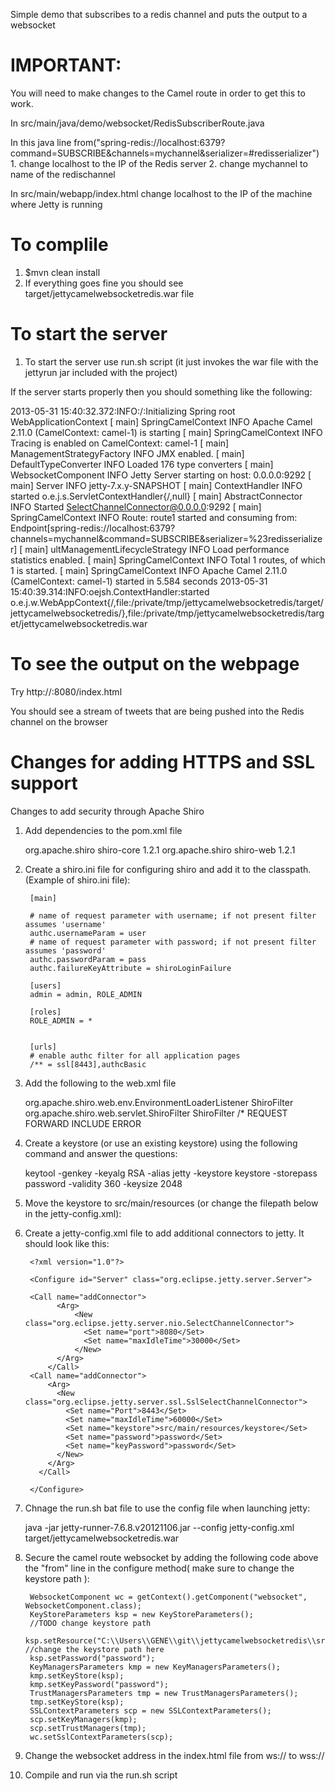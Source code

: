 Simple demo that subscribes to a redis channel and puts the output to a
websocket

IMPORTANT: 
=========

You will need to make changes to the Camel route in order to get this to work. 

In src/main/java/demo/websocket/RedisSubscriberRoute.java

In this java line from("spring-redis://localhost:6379?command=SUBSCRIBE&channels=mychannel&serializer=#redisserializer")
       1.  change localhost to the IP of the Redis server 
       2.  change mychannel to name of the redischannel 
         
In src/main/webapp/index.html change localhost to the IP of the machine where
Jetty is running 

To complile 
===================

1. $mvn clean install
2. If everything goes fine you should see 
   target/jettycamelwebsocketredis.war file 


To start the server 
===================
1. To start the server use run.sh script (it just invokes the war file with the
   jettyrun jar included with the project) 

If the server starts properly then you should something like the following: 

2013-05-31 15:40:32.372:INFO:/:Initializing Spring root WebApplicationContext
[                          main] SpringCamelContext             INFO  Apache Camel 2.11.0 (CamelContext: camel-1) is starting
[                          main] SpringCamelContext             INFO  Tracing is enabled on CamelContext: camel-1
[                          main] ManagementStrategyFactory      INFO  JMX enabled.
[                          main] DefaultTypeConverter           INFO  Loaded 176 type converters
[                          main] WebsocketComponent             INFO  Jetty Server starting on host: 0.0.0.0:9292
[                          main] Server                         INFO  jetty-7.x.y-SNAPSHOT
[                          main] ContextHandler                 INFO  started o.e.j.s.ServletContextHandler{/,null}
[                          main] AbstractConnector              INFO  Started SelectChannelConnector@0.0.0.0:9292
[                          main] SpringCamelContext             INFO  Route: route1 started and consuming from: Endpoint[spring-redis://localhost:6379?channels=mychannel&command=SUBSCRIBE&serializer=%23redisserializer]
[                          main] ultManagementLifecycleStrategy INFO  Load performance statistics enabled.
[                          main] SpringCamelContext             INFO  Total 1 routes, of which 1 is started.
[                          main] SpringCamelContext             INFO  Apache Camel 2.11.0 (CamelContext: camel-1) started in 5.584 seconds
2013-05-31 15:40:39.314:INFO:oejsh.ContextHandler:started o.e.j.w.WebAppContext{/,file:/private/tmp/jettycamelwebsocketredis/target/jettycamelwebsocketredis/},file:/private/tmp/jettycamelwebsocketredis/target/jettycamelwebsocketredis.war


To see the output on the webpage 
================================

Try 
http://<ip of the jettyserver>:8080/index.html 

You should see a stream of tweets that are being pushed into the Redis channel
on the browser 

Changes for adding HTTPS and SSL support 
===============================

Changes to add security through Apache Shiro

1. Add dependencies to the pom.xml file

	<dependency>
		<groupId>org.apache.shiro</groupId>
		<artifactId>shiro-core</artifactId>
		<version>1.2.1</version>
	</dependency>
	<dependency>
		<groupId>org.apache.shiro</groupId>
		<artifactId>shiro-web</artifactId>
		<version>1.2.1</version>
	</dependency>
	
2. Create a shiro.ini file for configuring shiro and add it to the classpath. (Example of shiro.ini file):

		[main]
		
		# name of request parameter with username; if not present filter assumes 'username'
		authc.usernameParam = user
		# name of request parameter with password; if not present filter assumes 'password'
		authc.passwordParam = pass
		authc.failureKeyAttribute = shiroLoginFailure
		
		[users]
		admin = admin, ROLE_ADMIN
		
		[roles]
		ROLE_ADMIN = *
		 
		 
		[urls]
		# enable authc filter for all application pages
		/** = ssl[8443],authcBasic
	
3. Add the following to the web.xml file

	<listener>
	    <listener-class>org.apache.shiro.web.env.EnvironmentLoaderListener</listener-class>
	</listener>
	
	<filter>
	    <filter-name>ShiroFilter</filter-name>
	    <filter-class>org.apache.shiro.web.servlet.ShiroFilter</filter-class>
	</filter>
	
	<filter-mapping>
	    <filter-name>ShiroFilter</filter-name>
	    <url-pattern>/*</url-pattern>
	    <dispatcher>REQUEST</dispatcher> 
	    <dispatcher>FORWARD</dispatcher> 
	    <dispatcher>INCLUDE</dispatcher> 
	    <dispatcher>ERROR</dispatcher>
	</filter-mapping>
	
4. Create a keystore (or use an existing keystore) using the following command and answer the questions:

	keytool -genkey -keyalg RSA -alias jetty -keystore keystore -storepass password -validity 360 -keysize 2048
	
5. Move the keystore to src/main/resources (or change the filepath below in the jetty-config.xml):
	
5. Create a jetty-config.xml file to add additional connectors to jetty. It should look like this:

		<?xml version="1.0"?>
		
		<Configure id="Server" class="org.eclipse.jetty.server.Server">
		
		<Call name="addConnector">
		      <Arg>
		          <New class="org.eclipse.jetty.server.nio.SelectChannelConnector">
		            <Set name="port">8080</Set>
		            <Set name="maxIdleTime">30000</Set>
		          </New>
		      </Arg>
		    </Call>
		<Call name="addConnector">
		    <Arg>
		      <New class="org.eclipse.jetty.server.ssl.SslSelectChannelConnector">
		        <Set name="Port">8443</Set>
		        <Set name="maxIdleTime">60000</Set>
		        <Set name="keystore">src/main/resources/keystore</Set>
		        <Set name="password">password</Set>
		        <Set name="keyPassword">password</Set>
		      </New>
		    </Arg>
		  </Call>
		  
		</Configure>
 
6. Chnage the run.sh bat file to use the config file when launching jetty:

	java -jar jetty-runner-7.6.8.v20121106.jar --config jetty-config.xml target/jettycamelwebsocketredis.war 
	
7. Secure the camel route websocket by adding the following code above the "from" line in the configure method( make sure to change the keystore path ):

		WebsocketComponent wc = getContext().getComponent("websocket", WebsocketComponent.class);
		KeyStoreParameters ksp = new KeyStoreParameters();
		//TODO change keystore path
		ksp.setResource("C:\\Users\\GENE\\git\\jettycamelwebsocketredis\\src\\main\\resources\\keystore");  //change the keystore path here
		ksp.setPassword("password");
		KeyManagersParameters kmp = new KeyManagersParameters();
		kmp.setKeyStore(ksp);
		kmp.setKeyPassword("password");
		TrustManagersParameters tmp = new TrustManagersParameters();
		tmp.setKeyStore(ksp);
		SSLContextParameters scp = new SSLContextParameters();
		scp.setKeyManagers(kmp);
		scp.setTrustManagers(tmp);
		wc.setSslContextParameters(scp);

8. Change the websocket address in the index.html file from ws:// to wss://

9. Compile and run via the run.sh script

	
